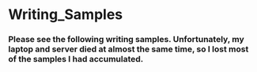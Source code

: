 # Writing_Samples
### Please see the following writing samples. Unfortunately, my laptop and server died at almost the same time, so I lost most of the samples I had accumulated.
